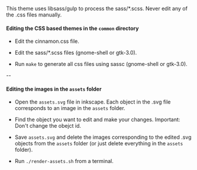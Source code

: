 This theme uses libsass/gulp to process the sass/*.scss. Never edit any of the .css files manually.

#### Editing the CSS based themes in the `common` directory

* Edit the cinnamon.css file.

* Edit the sass/*.scss files (gnome-shell or gtk-3.0).

* Run `make` to generate all css files using sassc (gnome-shell or gtk-3.0).

--

#### Editing the images in the `assets` folder

* Open the `assets.svg` file in inkscape. Each object in the .svg file corresponds to an image in the `assets` folder.

* Find the object you want to edit and make your changes. Important: Don't change the obejct id.

* Save `assets.svg` and delete the images corresponding to the edited .svg objects from the `assets` folder (or just delete everything in the `assets` folder).

* Run `./render-assets.sh` from a terminal.
